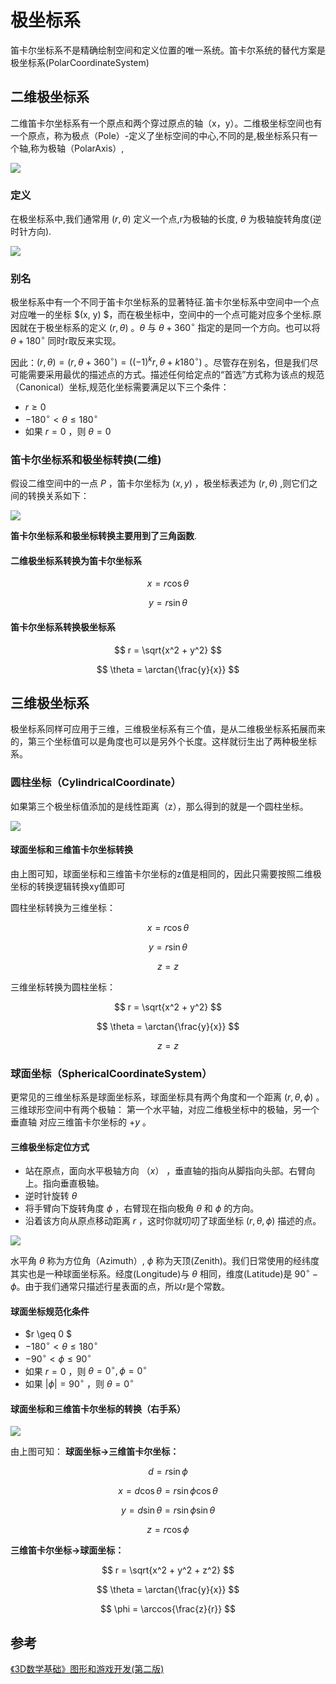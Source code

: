 # 极坐标系

笛卡尔坐标系不是精确绘制空间和定义位置的唯一系统。笛卡尔系统的替代方案是极坐标系(PolarCoordinateSystem)

## 二维极坐标系

二维笛卡尔坐标系有一个原点和两个穿过原点的轴（x，y）。二维极坐标空间也有一个原点，称为极点（Pole）-定义了坐标空间的中心,不同的是,极坐标系只有一个轴,称为极轴（PolarAxis）,

![](../../\images\graphics-mathematics-basic-15-vector-1.jpg)

### 定义

在极坐标系中,我们通常用 $(r, \theta)$ 定义一个点,r为极轴的长度,  $\theta$ 为极轴旋转角度(逆时针方向).

![](../../\images\graphics-mathematics-basic-15-vector-2.jpg)

### 别名

极坐标系中有一个不同于笛卡尔坐标系的显著特征.笛卡尔坐标系中空间中一个点对应唯一的坐标 $(x, y) $，而在极坐标中，空间中的一个点可能对应多个坐标.原因就在于极坐标系的定义 $(r,θ)$ 。$\theta$ 与 $\theta + 360^\circ$ 指定的是同一个方向。也可以将 $\theta + 180^\circ$ 同时r取反来实现。

因此：$(r, \theta) = (r, \theta + 360^\circ) = ((-1)^kr, \theta+k180^\circ)$ 。尽管存在别名，但是我们尽可能需要采用最优的描述点的方式。描述任何给定点的“首选”方式称为该点的规范（Canonical）坐标,规范化坐标需要满足以下三个条件：

- $r \geq 0$
- $-180^\circ < \theta \leq180^\circ$
- 如果 $r=0$ ，则 $\theta = 0$

### 笛卡尔坐标系和极坐标转换(二维)

假设二维空间中的一点 $P$ ，笛卡尔坐标为 $(x,y)$ ，极坐标表述为 $(r,\theta)$ ,则它们之间的转换关系如下：

![](../../\images\graphics-mathematics-basic-15-vector-3.jpg)

**笛卡尔坐标系和极坐标转换主要用到了三角函数**.

#### 二维极坐标系转换为笛卡尔坐标系

$$
x = r\cos\theta
$$

$$
y = r\sin\theta
$$

#### 笛卡尔坐标系转换极坐标系

$$
r = \sqrt{x^2 + y^2}
$$

$$
\theta = \arctan{\frac{y}{x}}
$$

## 三维极坐标系

极坐标系同样可应用于三维，三维极坐标系有三个值，是从二维极坐标系拓展而来的，第三个坐标值可以是角度也可以是另外个长度。这样就衍生出了两种极坐标系。

### 圆柱坐标（CylindricalCoordinate）

如果第三个极坐标值添加的是线性距离（z），那么得到的就是一个圆柱坐标。

![](../../\images\graphics-mathematics-basic-15-vector-4.jpg)

#### 球面坐标和三维笛卡尔坐标转换

由上图可知，球面坐标和三维笛卡尔坐标的z值是相同的，因此只需要按照二维极坐标的转换逻辑转换xy值即可

圆柱坐标转换为三维坐标：

$$
x = r\cos\theta
$$

$$
y = r\sin\theta
$$

$$
z = z
$$

三维坐标转换为圆柱坐标：

$$
r = \sqrt{x^2 + y^2}
$$

$$
\theta = \arctan{\frac{y}{x}}
$$

$$
z = z
$$

### 球面坐标（SphericalCoordinateSystem）

更常见的三维坐标系是球面坐标系，球面坐标具有两个角度和一个距离 $(r,\theta,\phi)$ 。三维球形空间中有两个极轴： 第一个水平轴，对应二维极坐标中的极轴，另一个垂直轴 对应三维笛卡尔坐标的 $+y$ 。

#### 三维极坐标定位方式

- 站在原点，面向水平极轴方向 $（x）$ ，垂直轴的指向从脚指向头部。右臂向上。指向垂直极轴。
- 逆时针旋转 $\theta$
- 将手臂向下旋转角度 $\phi$ ，右臂现在指向极角 $\theta$ 和 $\phi$ 的方向。
- 沿着该方向从原点移动距离 $r$ ，这时你就叨叨了球面坐标 $(r,\theta,\phi)$ 描述的点。

![](../../\images\graphics-mathematics-basic-15-vector-5.jpg)

水平角 $\theta$ 称为方位角（Azimuth）, $\phi$ 称为天顶(Zenith)。我们日常使用的经纬度其实也是一种球面坐标系。经度(Longitude)与 $\theta$ 相同，维度(Latitude)是 $90^\circ - \phi$。由于我们通常只描述行星表面的点，所以r是个常数。

#### 球面坐标规范化条件

- $r \geq 0 $
- $-180^\circ < \theta \leq 180^\circ$
- $-90^\circ < \phi \leq 90^\circ$
- 如果 $r=0$ ，则 $\theta = 0^\circ , \phi = 0^\circ$
- 如果 $\lvert \phi \rvert = 90^\circ$ ，则 $\theta = 0^\circ$

#### 球面坐标和三维笛卡尔坐标的转换（右手系）

![](../../\images\graphics-mathematics-basic-15-vector-6.jpg)

由上图可知： **球面坐标->三维笛卡尔坐标：**

$$
d = r\sin\phi
$$

$$
x = d\cos\theta = r\sin\phi\cos\theta
$$

$$
y = d\sin\theta = r\sin\phi\sin\theta
$$

$$
z = r\cos\phi
$$

**三维笛卡尔坐标->球面坐标：**

$$
r = \sqrt{x^2 + y^2 + z^2}
$$

$$
\theta = \arctan{\frac{y}{x}}
$$

$$
\phi = \arccos{\frac{z}{r}}
$$

## 参考

[《3D数学基础》图形和游戏开发(第二版)](https://item.jd.com/12659881.html)
